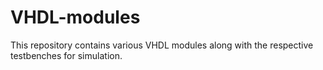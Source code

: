 # VHDL-modules
This repository contains various VHDL modules along with the respective testbenches for simulation.
